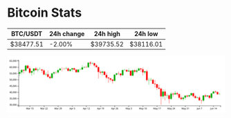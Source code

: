 # Bitcoin Stats

BTC/USDT|24h change|24h high|24h low|
|---|---|---|---|
|$38477.51|-2.00%|$39735.52|$38116.01|

<img src="./chart.svg">
